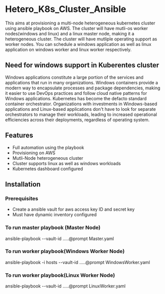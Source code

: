# Hetero_K8s_Cluster_Ansible
This aims at provisioning a multi-node heterogeneous kubernetes cluster using ansible playbook on AWS. The cluster will have mutli-os worker nodes(windows and linux) and a linux master node, making it a heterogeneous cluster. The cluster will have mutliple operating support as worker nodes. You can schedule a windows application as well as linux application on windows worker and linux worker respectively.
## Need for windows support in Kuberentes cluster
Windows applications constitute a large portion of the services and applications that run in many organizations. Windows containers provide a modern way to encapsulate processes and package dependencies, making it easier to use DevOps practices and follow cloud native patterns for Windows applications. Kubernetes has become the defacto standard container orchestrator. Organizations with investments in Windows-based applications and Linux-based applications don't have to look for separate orchestrators to manage their workloads, leading to increased operational efficiencies across their deployments, regardless of operating system.
## Features
- Full automation using the playbook
- Provisioning on AWS 
- Mutli-Node heterogeneous cluster
- Cluster supports linux as well as windows workloads
- Kubernetes dashboard configured
## Installation
### Prerequisites
- Create a ansible vault for aws access key ID and secret key
- Must have dynamic inventory configured
### To run master playbook (Master Node)
ansible-playbook --vault-id .....@prompt Master.yaml
### To run worker playbook(Windows Worker Node)
ansible-playbook -i hosts --vault-id .....@prompt WindowsWorker.yaml
### To run worker playbook(Linux Worker Node)
ansible-playbook --vault-id .....@prompt LinuxWorker.yaml

